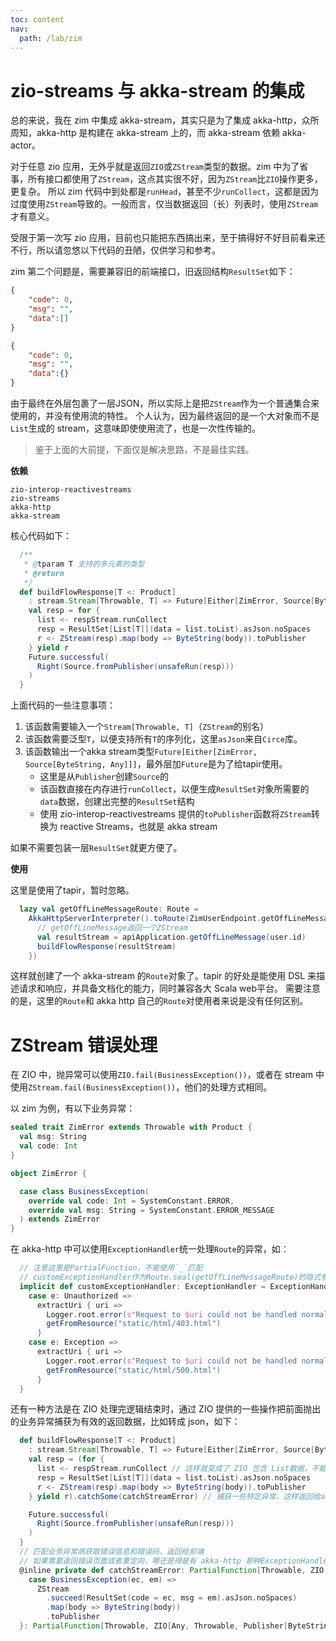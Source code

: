 ```yaml
---
toc: content
nav:
  path: /lab/zim
---
```


# zio-streams 与 akka-stream 的集成

总的来说，我在 zim 中集成 akka-stream，其实只是为了集成 akka-http，众所周知，akka-http 是构建在 akka-stream 上的，而 akka-stream 依赖 akka-actor。

对于任意 zio 应用，无外乎就是返回`ZIO`或`ZStream`类型的数据。zim 中为了省事，所有接口都使用了`ZStream`，这点其实很不好，因为`ZStream`比`ZIO`操作更多，更复杂。
所以 zim 代码中到处都是`runHead`，甚至不少`runCollect`，这都是因为过度使用`ZStream`导致的。一般而言，仅当数据返回（长）列表时，使用`ZStream`才有意义。

受限于第一次写 zio 应用，目前也只能把东西搞出来，至于搞得好不好目前看来还不行，所以请忽悠以下代码的丑陋，仅供学习和参考。

zim 第二个问题是，需要兼容旧的前端接口，旧返回结构`ResultSet`如下：
```json
{
    "code": 0,
    "msg": "",
    "data":[]
}

{
    "code": 0,
    "msg": "",
    "data":{}
}
```


由于最终在外层包裹了一层JSON，所以实际上是把`ZStream`作为一个普通集合来使用的，并没有使用流的特性。
个人认为，因为最终返回的是一个大对象而不是`List`生成的 stream，这意味即使使用流了，也是一次性传输的。

> 鉴于上面的大前提，下面仅是解决思路，不是最佳实践。

**依赖**

```
zio-interop-reactivestreams
zio-streams
akka-http
akka-stream
```

核心代码如下：

```scala
  /**
   * @tparam T 支持的多元素的类型
   * @return
   */
  def buildFlowResponse[T <: Product]
    : stream.Stream[Throwable, T] => Future[Either[ZimError, Source[ByteString, Any]]] = respStream => {
    val resp = for {
      list <- respStream.runCollect
      resp = ResultSet[List[T]](data = list.toList).asJson.noSpaces
      r <- ZStream(resp).map(body => ByteString(body)).toPublisher
    } yield r
    Future.successful(
      Right(Source.fromPublisher(unsafeRun(resp)))
    )
  }
```

上面代码的一些注意事项：
1. 该函数需要输入一个`Stream[Throwable, T]`（`ZStream`的别名）
2. 该函数需要泛型`T`，以便支持所有`T`的序列化，这里`asJson`来自`Circe`库。
3. 该函数输出一个akka stream类型`Future[Either[ZimError, Source[ByteString, Any]]]`，最外层加`Future`是为了给tapir使用。
    - 这里是从`Publisher`创建`Source`的
    - 该函数直接在内存进行`runCollect`，以便生成`ResultSet`对象所需要的`data`数据，创建出完整的`ResultSet`结构
    - 使用 zio-interop-reactivestreams 提供的`toPublisher`函数将`ZStream`转换为 reactive Streams，也就是 akka stream

如果不需要包装一层`ResultSet`就更方便了。

**使用**

这里是使用了tapir，暂时忽略。
```scala
  lazy val getOffLineMessageRoute: Route =
    AkkaHttpServerInterpreter().toRoute(ZimUserEndpoint.getOffLineMessageEndpoint.serverLogic { user => _ =>
      // getOffLineMessage返回一个ZStream
      val resultStream = apiApplication.getOffLineMessage(user.id)
      buildFlowResponse(resultStream)
    })
```

这样就创建了一个 akka-stream 的`Route`对象了。tapir 的好处是能使用 DSL 来描述请求和响应，并具备文档化的能力，同时兼容各大 Scala web平台。
需要注意的是，这里的`Route`和 akka http 自己的`Route`对使用者来说是没有任何区别。

# ZStream 错误处理

在 ZIO 中，抛异常可以使用`ZIO.fail(BusinessException())`，或者在 stream 中使用`ZStream.fail(BusinessException())`，他们的处理方式相同。

以 zim 为例，有以下业务异常：
```scala
sealed trait ZimError extends Throwable with Product {
  val msg: String
  val code: Int
}

object ZimError {

  case class BusinessException(
    override val code: Int = SystemConstant.ERROR,
    override val msg: String = SystemConstant.ERROR_MESSAGE
  ) extends ZimError
}
```

在 akka-http 中可以使用`ExceptionHandler`统一处理`Route`的异常，如：

```scala
  // 注意这里是PartialFunction，不能使用`_`匹配
  // customExceptionHandler作为Route.seal(getOffLineMessageRoute)的隐式参数被使用。
  implicit def customExceptionHandler: ExceptionHandler = ExceptionHandler {
    case e: Unauthorized =>
      extractUri { uri =>
        Logger.root.error(s"Request to $uri could not be handled normally cause by ${e.toString}")
        getFromResource("static/html/403.html")
      }
    case e: Exception => 
      extractUri { uri =>
        Logger.root.error(s"Request to $uri could not be handled normally cause by ${e.toString}")
        getFromResource("static/html/500.html")
      }
  }
```

还有一种方法是在 ZIO 处理完逻辑结束时，通过 ZIO 提供的一些操作把前面抛出的业务异常捕获为有效的返回数据，比如转成 json，如下：
```scala
  def buildFlowResponse[T <: Product]
    : stream.Stream[Throwable, T] => Future[Either[ZimError, Source[ByteString, Any]]] = respStream => {
    val resp = (for {
      list <- respStream.runCollect // 这样就变成了 ZIO 包含 List数据，不能没办法包一层 ResultSet
      resp = ResultSet[List[T]](data = list.toList).asJson.noSpaces
      r <- ZStream(resp).map(body => ByteString(body)).toPublisher 
    } yield r).catchSome(catchStreamError) // 捕获一些特定异常，这样返回给akka-http的就不会出现错误，而是一个正常的 json

    Future.successful(
      Right(Source.fromPublisher(unsafeRun(resp)))
    )
  }
  // 匹配业务异常病获取错误信息和错误码，返回给前端
  // 如果需要返回错误页面或者重定向，哪还是得是有 akka-http 那种ExceptionHandler。
  @inline private def catchStreamError: PartialFunction[Throwable, ZIO[Any, Throwable, Publisher[ByteString]]] = {
    case BusinessException(ec, em) =>
      ZStream
        .succeed(ResultSet(code = ec, msg = em).asJson.noSpaces)
        .map(body => ByteString(body))
        .toPublisher
  }: PartialFunction[Throwable, ZIO[Any, Throwable, Publisher[ByteString]]]
```
